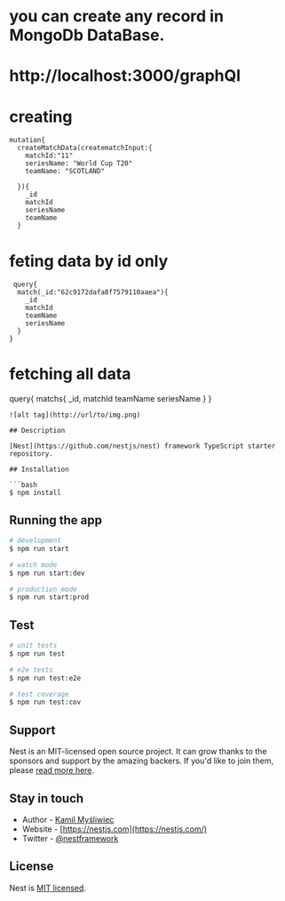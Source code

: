 # you can create any record in MongoDb DataBase.

# http://localhost:3000/graphQl

# creating
```
mutation{
  createMatchData(creatematchInput:{
    matchId:"11"
    seriesName: "World Cup T20"
    teamName: "SCOTLAND"

  }){
    _id
    matchId
    seriesName
    teamName
  }
```
 # feting data by id only
```
 query{
  match(_id:"62c9172dafa8f7579110aaea"){
    _id
    matchId
    teamName
    seriesName
  }
}
```
# fetching all data 

query{
  matchs{
    _id,
    matchId
    teamName
    seriesName
  }
}
```
![alt tag](http://url/to/img.png)

## Description

[Nest](https://github.com/nestjs/nest) framework TypeScript starter repository.

## Installation

```bash
$ npm install
```

## Running the app

```bash
# development
$ npm run start

# watch mode
$ npm run start:dev

# production mode
$ npm run start:prod
```

## Test

```bash
# unit tests
$ npm run test

# e2e tests
$ npm run test:e2e

# test coverage
$ npm run test:cov
```

## Support

Nest is an MIT-licensed open source project. It can grow thanks to the sponsors and support by the amazing backers. If you'd like to join them, please [read more here](https://docs.nestjs.com/support).

## Stay in touch

- Author - [Kamil Myśliwiec](https://kamilmysliwiec.com)
- Website - [https://nestjs.com](https://nestjs.com/)
- Twitter - [@nestframework](https://twitter.com/nestframework)

## License

Nest is [MIT licensed](LICENSE).
